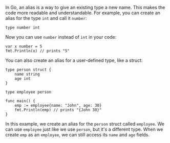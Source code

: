 In Go, an alias is a way to give an existing type a new name. This makes the code more readable and understandable. For example, you can create an alias for the type `int` and call it `number`:

```
type number int
```

Now you can use `number` instead of `int` in your code:

```
var x number = 5
fmt.Println(x) // prints "5"
```

You can also create an alias for a user-defined type, like a struct:

```
type person struct {
    name string
    age int
}

type employee person

func main() {
    emp := employee{name: "John", age: 30}
    fmt.Println(emp) // prints "{John 30}"
}
```

In this example, we create an alias for the `person` struct called `employee`. We can use `employee` just like we use `person`, but it's a different type. When we create `emp` as an `employee`, we can still access its `name` and `age` fields.